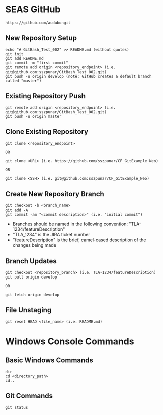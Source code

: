 # SEAS GitHub

```https://github.com/audubongit```

## New Repository Setup

```
echo "# GitBash_Test_002" >> README.md (without quotes)
git init
git add README.md
git commit -m "first commit"
git remote add origin <repository_endpoint> (i.e. git@github.com:sszpunar/GitBash_Test_002.git)
git push -u origin develop (note: GitHub creates a default branch called "master")
```

## Existing Repository Push

```
git remote add origin <repository_endpoint> (i.e. git@github.com:sszpunar/GitBash_Test_002.git)
git push -u origin master
```

## Clone Existing Repository

```
git clone <repository_endpoint>

OR

git clone <URL> (i.e. https://github.com/sszpunar/CF_GitExample_Neo)

OR 

git clone <SSH> (i.e. git@github.com:sszpunar/CF_GitExample_Neo)
```

## Create New Repository Branch

```
git checkout -b <branch_name>
git add -A
git commit -am "<commit description>" (i.e. "initial commit")
```

* Branches should be named in the following convention: "TLA-1234/featureDescription"
* "TLA_1234" is the JIRA ticket number
* "featureDescription" is the brief, camel-cased description of the changes being made

## Branch Updates

```
git checkout <repository_branch> (i.e. TLA-1234/featureDescription)
git pull origin develop

OR

git fetch origin develop
```

## File Unstaging

```git reset HEAD <file_name> (i.e. README.md)```

# Windows Console Commands

## Basic Windows Commands

```
dir
cd <directory_path>
cd..
```

## Git Commands

```
git status
```
